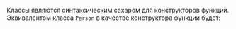 Классы являются синтаксическим сахаром для конструкторов функций. Эквивалентом класса `Person` в качестве конструктора функции будет:
